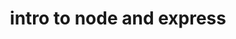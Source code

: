 ---
title: intro to node and express
published: November 05, 2018
meta: intro to node and express
pic: images/node.svg
imgAlt: the node logo
link: https://codinglead.github.io/2018/11/05/intro-to-node-and-express/
---
